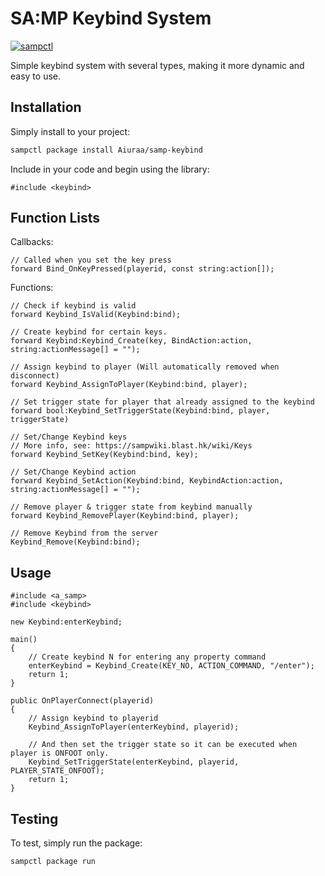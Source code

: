 # SA:MP Keybind System

[![sampctl](https://img.shields.io/badge/sampctl-bind--system-2f2f2f.svg?style=for-the-badge)](https://github.com/Kirima2nd/bind-system)

Simple keybind system with several types, making it more dynamic and easy to use.

## Installation

Simply install to your project:

```bash
sampctl package install Aiuraa/samp-keybind
```

Include in your code and begin using the library:

```pawn
#include <keybind>
```

## Function Lists

Callbacks:
```pawn
// Called when you set the key press
forward Bind_OnKeyPressed(playerid, const string:action[]);
```

Functions:
```pawn
// Check if keybind is valid
forward Keybind_IsValid(Keybind:bind);

// Create keybind for certain keys.
forward Keybind:Keybind_Create(key, BindAction:action, string:actionMessage[] = "");

// Assign keybind to player (Will automatically removed when disconnect)
forward Keybind_AssignToPlayer(Keybind:bind, player);

// Set trigger state for player that already assigned to the keybind
forward bool:Keybind_SetTriggerState(Keybind:bind, player, triggerState)

// Set/Change Keybind keys
// More info, see: https://sampwiki.blast.hk/wiki/Keys
forward Keybind_SetKey(Keybind:bind, key);

// Set/Change Keybind action
forward Keybind_SetAction(Keybind:bind, KeybindAction:action, string:actionMessage[] = "");

// Remove player & trigger state from keybind manually
forward Keybind_RemovePlayer(Keybind:bind, player);

// Remove Keybind from the server
Keybind_Remove(Keybind:bind);
```

## Usage

```pawn
#include <a_samp>
#include <keybind>

new Keybind:enterKeybind; 

main()
{
    // Create keybind N for entering any property command
    enterKeybind = Keybind_Create(KEY_NO, ACTION_COMMAND, "/enter");
    return 1;
}

public OnPlayerConnect(playerid)
{
    // Assign keybind to playerid
    Keybind_AssignToPlayer(enterKeybind, playerid);

    // And then set the trigger state so it can be executed when player is ONFOOT only.
    Keybind_SetTriggerState(enterKeybind, playerid, PLAYER_STATE_ONFOOT);
    return 1;
}
```

## Testing

To test, simply run the package:

```bash
sampctl package run
```
